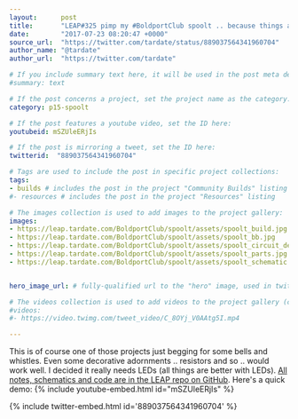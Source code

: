 ```yaml
---
layout:      post
title:       "LEAP#325 pimp my #BoldportClub spoolt .. because things are always better with LEDs"
date:        "2017-07-23 08:20:47 +0000"
source_url:  "https://twitter.com/tardate/status/889037564341960704"
author_name: "@tardate"
author_url:  "https://twitter.com/tardate"

# If you include summary text here, it will be used in the post meta description instead of an excerpt from the post body
#summary: text

# If the post concerns a project, set the project name as the category:
category: p15-spoolt

# If the post features a youtube video, set the ID here:
youtubeid: mSZUleERjIs

# If the post is mirroring a tweet, set the ID here:
twitterid:  "889037564341960704"

# Tags are used to include the post in specific project collections:
tags:
- builds # includes the post in the project "Community Builds" listing
#- resources # includes the post in the project "Resources" listing

# The images collection is used to add images to the project gallery:
images:
- https://leap.tardate.com/BoldportClub/spoolt/assets/spoolt_build.jpg
- https://leap.tardate.com/BoldportClub/spoolt/assets/spoolt_bb.jpg
- https://leap.tardate.com/BoldportClub/spoolt/assets/spoolt_circuit_detail.jpg
- https://leap.tardate.com/BoldportClub/spoolt/assets/spoolt_parts.jpg
- https://leap.tardate.com/BoldportClub/spoolt/assets/spoolt_schematic.jpg


hero_image_url: # fully-qualified url to the "hero" image, used in twitter cards for example

# The videos collection is used to add videos to the project gallery (currently only mp4):
#videos:
#- https://video.twimg.com/tweet_video/C_8OYj_V0AAtg5I.mp4

---
```


This is of course one of those projects just begging for some bells and whistles. Even some decorative adornments .. resistors and so .. would work well.
I decided it really needs LEDs (all things are better with LEDs).
[All notes, schematics and code are in the LEAP repo on GitHub](https://github.com/tardate/LittleArduinoProjects/tree/master/BoldportClub/spoolt).
Here's a quick demo:
{% include youtube-embed.html id="mSZUleERjIs" %}

{% include twitter-embed.html id='889037564341960704' %}


